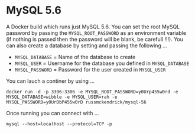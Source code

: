 MySQL 5.6
=============

A Docker build which runs just MySQL 5.6. You can set the root MySQL password by passing the `MYSQL_ROOT_PASSWORD` as an environment variable (if nothing is passed then the password will be blank, be carefull !!!). You can also create a database by setting and passing the following ...

- `MYSQL_DATABASE` = Name of the database to create
- `MYSQL_USER` = Username for the database you defined in `MYSQL_DATABASE`
- `MYSQL_PASSWORD` = Password for the user created in `MYSQL_USER`

You can lauch a continer by using ...

```
docker run -d -p 3306:3306 -e MYSQL_ROOT_PASSWORD=y0Urp455w0rd -e MYSQL_DATABASE=wibble -e MYSQL_USER=rah -e MYSQL_PASSWORD=y0UrDbP455w0rD russmckendrick/mysql-56
```

Once running you can connect with ...

```
mysql --host=localhost --protocol=TCP -p
```